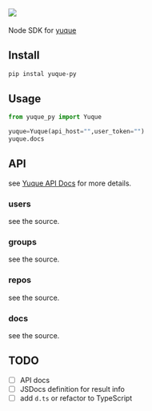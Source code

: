 # ![](./logo.png)

Node SDK for [yuque](https://www.yuque.com/yuque/developer/api)


## Install

```bash
pip instal yuque-py
```

## Usage

```python
from yuque_py import Yuque

yuque=Yuque(api_host="",user_token="")
yuque.docs
```


## API

see [Yuque API Docs](https://www.yuque.com/yuque/developer/api) for more details.

### users

see the source.

### groups

see the source.

### repos

see the source.

### docs

see the source.

## TODO

- [ ] API docs
- [ ] JSDocs definition for result info
- [ ] add `d.ts` or refactor to TypeScript

